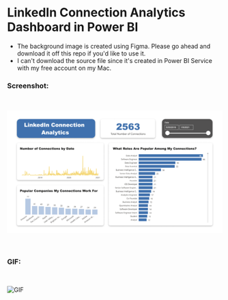 # LinkedIn Connection Analytics Dashboard in Power BI

- The background image is created using Figma. Please go ahead and download it off this repo if you'd like to use it. 
- I can't download the source file since it's created in Power BI Service with my free account on my Mac.

### Screenshot:

<br>

![picture](screenshot.png)

<br>

### GIF:

<br>

![GIF](GIF.gif)
